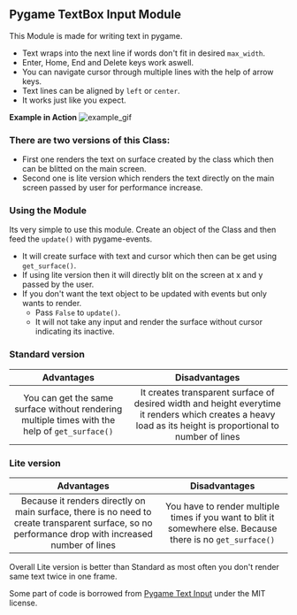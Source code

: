 ## Pygame TextBox Input Module

This Module is made for writing text in pygame.
- Text wraps into the next line if words don't fit in desired `max_width`.
- Enter, Home, End and Delete keys work aswell.
- You can navigate cursor through multiple lines with the help of arrow keys.
- Text lines can be aligned by `left` or `center`.
- It works just like you expect.

**Example in Action**
![example_gif](https://user-images.githubusercontent.com/68644741/114011264-a9fc8080-9882-11eb-86f5-35dc907cf90c.gif)

### There are two versions of this Class:
- First one renders the text on surface created by the class which then can be blitted on the main screen.
- Second one is lite version which renders the text directly on the main screen passed by user for performance increase.

### Using the Module
Its very simple to use this module. Create an object of the Class and then feed the `update()` with pygame-events.
- It will create surface with text and cursor which then can be get using `get_surface()`.
- If using lite version then it will directly blit on the screen at x and y passed by the user.
- If you don't want the text object to be updated with events but only wants to render.
  -  Pass `False` to `update()`.
  - It will not take any input and render the surface without cursor indicating its inactive.

### Standard version
| Advantages | Disadvantages |
|       :---:         |           :---:          |
| You can get the same surface without rendering multiple times with the help of `get_surface()` | It creates transparent surface of desired width and height everytime it renders which creates a heavy load as its height is proportional to number of lines |

### Lite version
| Advantages | Disadvantages |
|       :---:         |           :---:          |
| Because it renders directly on main surface, there is no need to create transparent surface, so no performance drop with increased number of lines | You have to render multiple times if you want to blit it somewhere else. Because there is no `get_surface()` |

Overall Lite version is better than Standard as most often you don't render same text twice in one frame.

Some part of code is borrowed from [Pygame Text Input](https://github.com/Nearoo/pygame-text-input) under the MIT license.
